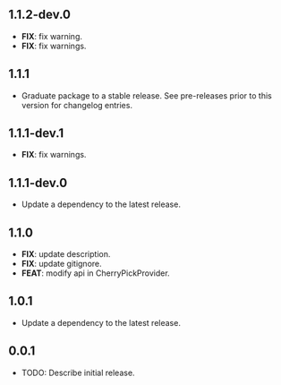 ## 1.1.2-dev.0

 - **FIX**: fix warning.
 - **FIX**: fix warnings.

## 1.1.1

 - Graduate package to a stable release. See pre-releases prior to this version for changelog entries.

## 1.1.1-dev.1

 - **FIX**: fix warnings.

## 1.1.1-dev.0

 - Update a dependency to the latest release.

## 1.1.0

 - **FIX**: update description.
 - **FIX**: update gitignore.
 - **FEAT**: modify api in CherryPickProvider.

## 1.0.1

 - Update a dependency to the latest release.

## 0.0.1

* TODO: Describe initial release.
